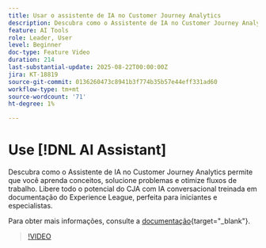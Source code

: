 ```yaml
---
title: Usar o assistente de IA no Customer Journey Analytics
description: Descubra como o Assistente de IA no Customer Journey Analytics permite que você aprenda conceitos, solucione problemas e otimize fluxos de trabalho.
feature: AI Tools
role: Leader, User
level: Beginner
doc-type: Feature Video
duration: 214
last-substantial-update: 2025-08-22T00:00:00Z
jira: KT-18819
source-git-commit: 0136260473c8941b3f774b35b57e44eff331ad60
workflow-type: tm+mt
source-wordcount: '71'
ht-degree: 1%

---
```


# Use [!DNL AI Assistant]

Descubra como o Assistente de IA no Customer Journey Analytics permite que você aprenda conceitos, solucione problemas e otimize fluxos de trabalho. Libere todo o potencial do CJA com IA conversacional treinada em documentação do Experience League, perfeita para iniciantes e especialistas.

Para obter mais informações, consulte a [documentação](https://experienceleague.adobe.com/pt-br/docs/analytics-platform/using/cja-overview/cja-b2c-overview/ai-assistant){target="_blank"}.

>[!VIDEO](https://video.tv.adobe.com/v/3471136/?learn=on)
